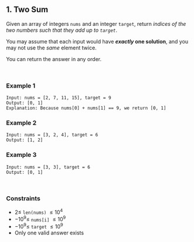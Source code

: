 ## 1. Two Sum

Given an array of integers `nums` and an integer `target`, return _indices of the two numbers such that they add up to `target`_.

You may assume that each input would have **_exactly_ one solution**, and you may not use the _same_ element twice.

You can return the answer in any order.

<br>

### Example 1

```
Input: nums = [2, 7, 11, 15], target = 9
Output: [0, 1]
Explanation: Because nums[0] + nums[1] == 9, we return [0, 1]
```

### Example 2

```
Input: nums = [3, 2, 4], target = 6
Output: [1, 2]
```

### Example 3

```
Input: nums = [3, 3], target = 6
Output: [0, 1]
```

<br>

### Constraints

- $2 \leqslant$ `len(nums)` $\leqslant 10^4$
- $-10^9 \leqslant$ `nums[i]` $\leqslant 10^9$
- $-10^9 \leqslant$ `target` $\leqslant 10^9$
- Only one valid answer exists
